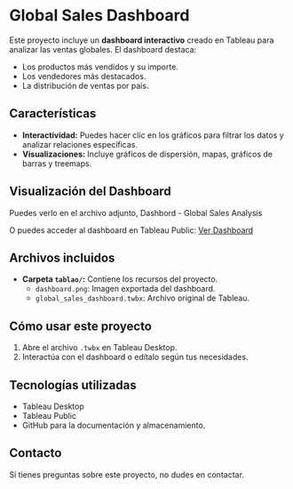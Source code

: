 # Global Sales Dashboard

Este proyecto incluye un **dashboard interactivo** creado en Tableau para analizar las ventas globales. El dashboard destaca:
- Los productos más vendidos y su importe.
- Los vendedores más destacados.
- La distribución de ventas por país.

## Características
- **Interactividad:** Puedes hacer clic en los gráficos para filtrar los datos y analizar relaciones específicas.
- **Visualizaciones:** Incluye gráficos de dispersión, mapas, gráficos de barras y treemaps.

## Visualización del Dashboard
Puedes verlo en el archivo adjunto, Dashbord - Global Sales Analysis

O puedes acceder al dashboard en Tableau Public: [Ver Dashboard](https://public.tableau.com/shared/H6RHGW5FF?:display_count=n&:origin=viz_share_link)

## Archivos incluidos
- **Carpeta `tablao/`:** Contiene los recursos del proyecto.
  - `dashboard.png`: Imagen exportada del dashboard.
  - `global_sales_dashboard.twbx`: Archivo original de Tableau.

## Cómo usar este proyecto
1. Abre el archivo `.twbx` en Tableau Desktop.
2. Interactúa con el dashboard o edítalo según tus necesidades.

## Tecnologías utilizadas
- Tableau Desktop
- Tableau Public 
- GitHub para la documentación y almacenamiento.

## Contacto
Si tienes preguntas sobre este proyecto, no dudes en contactar.

